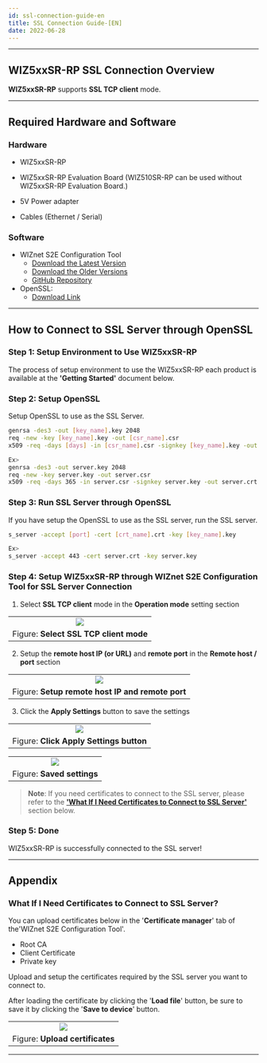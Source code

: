 ```yaml
---
id: ssl-connection-guide-en
title: SSL Connection Guide-[EN]
date: 2022-06-28
---
```




-----



## WIZ5xxSR-RP SSL Connection Overview

**WIZ5xxSR-RP** supports **SSL TCP client** mode.



-----



## Required Hardware and Software



### Hardware

  - WIZ5xxSR-RP

  - WIZ5xxSR-RP Evaluation Board (WIZ510SR-RP can be used without WIZ5xxSR-RP Evaluation Board.)
  - 5V Power adapter
  - Cables (Ethernet / Serial)



### Software

  - WIZnet S2E Configuration Tool
	- [Download the Latest Version](https://github.com/Wiznet/WIZnet-S2E-Tool-GUI/releases/tag/V1.5.0)
    - [Download the Older Versions](https://github.com/Wiznet/WIZnet-S2E-Tool-GUI/releases)
    - [GitHub Repository](https://github.com/Wiznet/WIZnet-S2E-Tool-GUI)
  - OpenSSL:
	- [Download Link](https://slproweb.com/products/Win32OpenSSL.html)



-----



## How to Connect to SSL Server through OpenSSL



### Step 1: Setup Environment to Use WIZ5xxSR-RP

The process of setup environment to use the WIZ5xxSR-RP each product is available at the **'Getting Started'** document below.





### Step 2: Setup OpenSSL

Setup OpenSSL to use as the SSL Server.

```bash
genrsa -des3 -out [key_name].key 2048
req -new -key [key_name].key -out [csr_name].csr
x509 -req -days [days] -in [csr_name].csr -signkey [key_name].key -out [crt_name].crt

Ex>
genrsa -des3 -out server.key 2048
req -new -key server.key -out server.csr
x509 -req -days 365 -in server.csr -signkey server.key -out server.crt
```



### Step 3: Run SSL Server through OpenSSL

If you have setup the OpenSSL to use as the SSL server, run the SSL server.

```bash
s_server -accept [port] -cert [crt_name].crt -key [key_name].key

Ex>
s_server -accept 443 -cert server.crt -key server.key
```



### Step 4: Setup WIZ5xxSR-RP through WIZnet S2E Configuration Tool for SSL Server Connection

1. Select **SSL TCP client** mode in the **Operation mode** setting section

|                                                                                               |
| :-------------------------------------------------------------------------------------------: |
| ![](/img/products/s2e_module/wiz5xxsr-rp/ssl_connection_guide/select_ssl_tcp_client_mode.png) |
| Figure: **Select SSL TCP client mode**                                                        |

2. Setup the **remote host IP (or URL)** and **remote port** in the **Remote host / port** section

|                                                                                                         |
| :-----------------------------------------------------------------------------------------------------: |
| ![](/img/products/s2e_module/wiz5xxsr-rp/ssl_connection_guide/setup_remote_host_ip_and_remote_port.png) |
| Figure: **Setup remote host IP and remote port**                                                        |

3. Click the **Apply Settings** button to save the settings

|                                                                                                |
| :--------------------------------------------------------------------------------------------: |
| ![](/img/products/s2e_module/wiz5xxsr-rp/ssl_connection_guide/click_apply_settings_button.png) |
| Figure: **Click Apply Settings button**                                                        |

|                                                                                   |
| :-------------------------------------------------------------------------------: |
| ![](/img/products/s2e_module/wiz5xxsr-rp/ssl_connection_guide/saved_settings.png) |
| Figure: **Saved settings**                                                        |


> **Note**: If you need certificates to connect to the SSL server, please refer to the [**'What If I Need Certificates to Connect to SSL Server'**](#what-if-i-need-certificates-to-connect-to-ssl-server) section below.



### Step 5: Done

WIZ5xxSR-RP is successfully connected to the SSL server!



-----



## Appendix



### What If I Need Certificates to Connect to SSL Server?

You can upload certificates below in the '**Certificate manager**' tab of the'WIZnet S2E Configuration Tool'.
  - Root CA
  - Client Certificate
  - Private key

Upload and setup the certificates required by the SSL server you want to connect to.

After loading the certificate by clicking the '**Load file**' button, be sure to save it by clicking the '**Save to device**' button.

|                                                                                        |
| :------------------------------------------------------------------------------------: |
| ![](/img/products/s2e_module/wiz5xxsr-rp/ssl_connection_guide/upload_certificates.png) |
| Figure: **Upload certificates**                                                        |



-----
